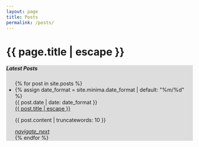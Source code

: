 ```yaml
---
layout: page
title: Posts
permalink: /posts/
---
```


<h1 class="page-title">{{ page.title | escape }}</h1>

<div style="background: #ddd">
<div class="container last-post">
<section>
    <h5>Latest Posts</h5>
    <ul class="collection">
    {% for post in site.posts %}
    <li class="collection-item avatar">
      {% assign date_format = site.minima.date_format | default: "%m/%d" %}
      <div class="date-post">{{ post.date | date: date_format }}</div>
      <span class="title"><a class="post-link" href="{{ post.url | relative_url }}">{{ post.title | escape }}</a></span>
      <p>
         {{ post.content | truncatewords: 10 }}
      </p>
      <a href="{{ post.url | relative_url }}" class="secondary-content"><i class="material-icons">navigate_next</i></a>
    </li>
    {% endfor %}
    </ul>
</section>
</div>
